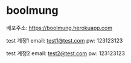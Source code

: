 # boolmung

배포주소: https://boolmung.herokuapp.com

test 계정1 
email: test1@test.com
pw: 123123123

test 계정2
email: test2@test.com
pw: 123123123
